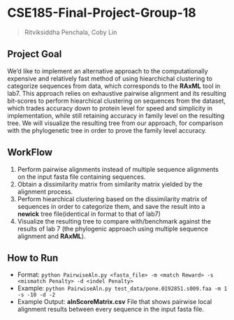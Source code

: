 # CSE185-Final-Project-Group-18

> Ritviksiddha Penchala, Coby Lin
>

## Project Goal

We’d like to implement an alternative approach to the computationally expensive and relatively fast method of using hiearchichal clustering to categorize sequences from data, which corresponds to the **RAxML** tool in lab7. This approach relies on exhaustive pairwise alignment and its resulting bit-scores to perform hiearchical clustering on sequences from the dataset, which trades accuracy down to protein level for speed and simplicity in implementation, while still retaining accuracy in family level on the resulting tree. We will visualize the resulting tree from our approach, for comparison with the phylogenetic tree in order to prove the family level accuracy.

## WorkFlow

1. Perform pairwise alignments instead of multiple sequence alignments on the input fasta file containing sequences.
2. Obtain a dissimilarity matrix from similarity matrix yielded by the alignment process.
3. Perform hiearchical clustering based on the dissimilarity matrix of sequences in order to categorize them, and save the result into a **newick** tree file(identical in format to that of lab7)
4. Visualize the resulting tree to compare with/benchmark against the results of lab 7 (the phylogenic approach using multiple sequence alignment and **RAxML**).

## How to Run

  - Format: `python PairwiseAln.py <fasta_file> -m <match Reward> -s <mismatch Penalty> -d <indel Penalty>` 
  - Example: `python PairwiseAln.py test_data/pone.0192851.s009.faa -m 1 -s -10 -d -2`
  - Example Output: **alnScoreMatrix.csv** File that shows pairwise local alignment results between every sequence in the input fasta file.
